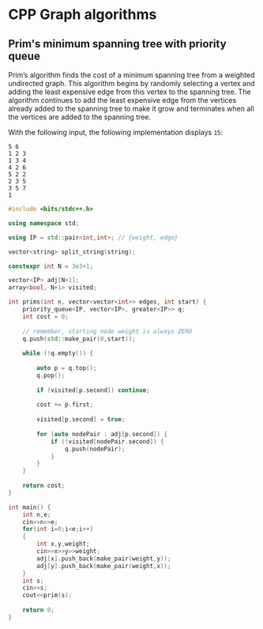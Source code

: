 # CPP Graph algorithms

## Prim's minimum spanning tree with priority queue
Prim’s algorithm finds the cost of a minimum spanning tree from a weighted undirected graph.
This algorithm begins by randomly selecting a vertex and adding the least expensive edge from this vertex to the spanning tree.
The algorithm continues to add the least expensive edge from the vertices already added to the spanning tree to make it grow and terminates when all the vertices are added to the spanning tree.

With the following input, the following implementation displays ```15```:
```
5 6
1 2 3
1 3 4
4 2 6
5 2 2
2 3 5
3 5 7
1
```
```cpp
#include <bits/stdc++.h>

using namespace std;

using IP = std::pair<int,int>; // {weight, edge}

vector<string> split_string(string);

constexpr int N = 3e3+1; 

vector<IP> adj[N+1];
array<bool, N+1> visited;

int prims(int n, vector<vector<int>> edges, int start) { 
    priority_queue<IP, vector<IP>, greater<IP>> q;
    int cost = 0;
    
    // remember, starting node weight is always ZERO
    q.push(std::make_pair(0,start));
    
    while (!q.empty()) {
        
        auto p = q.top();
        q.pop();
        
        if (visited[p.second]) continue;
        
        cost += p.first;
        
        visited[p.second] = true;
    
        for (auto nodePair : adj[p.second]) {
            if (!visited[nodePair.second]) {
                q.push(nodePair);
            }
        }
    }
    
    return cost;
}

int main() {
    int n,e;
    cin>>n>>e;
    for(int i=0;i<e;i++)
    {
        int x,y,weight;
        cin>>x>>y>>weight;
        adj[x].push_back(make_pair(weight,y));
        adj[y].push_back(make_pair(weight,x));
    }
    int s;
    cin>>s;
    cout<<prim(s);
    
    return 0;
} 


```
